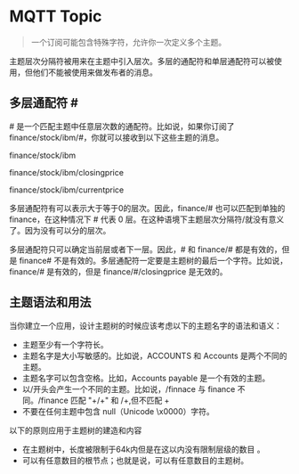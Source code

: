 # MQTT Topic

> 一个订阅可能包含特殊字符，允许你一次定义多个主题。

主题层次分隔符被用来在主题中引入层次。多层的通配符和单层通配符可以被使用，但他们不能被使用来做发布者的消息。

## 多层通配符 \#

\# 是一个匹配主题中任意层次数的通配符。比如说，如果你订阅了finance/stock/ibm/#，你就可以接收到以下这些主题的消息。

finance/stock/ibm

finance/stock/ibm/closingprice

finance/stock/ibm/currentprice

多层通配符有可以表示大于等于0的层次。因此，finance/# 也可以匹配到单独的 finance，在这种情况下 # 代表 0 层。在这种语境下主题层次分隔符/就没有意义了。因为没有可以分的层次。

多层通配符只可以确定当前层或者下一层。因此，# 和 finance/# 都是有效的，但是 finance# 不是有效的。多层通配符一定要是主题树的最后一个字符。比如说，finance/# 是有效的，但是 finance/#/closingprice 是无效的。

## 主题语法和用法

当你建立一个应用，设计主题树的时候应该考虑以下的主题名字的语法和语义：

- 主题至少有一个字符长。
- 主题名字是大小写敏感的。比如说，ACCOUNTS 和 Accounts 是两个不同的主题。
- 主题名字可以包含空格。比如，Accounts payable 是一个有效的主题。
- 以/开头会产生一个不同的主题。比如说，/finnace 与 finance 不同。/finance 匹配 "+/+" 和 /+,但不匹配 +
- 不要在任何主题中包含 null（Unicode \x0000）字符。

以下的原则应用于主题树的建造和内容

- 在主题树中，长度被限制于64k内但是在这以内没有限制层级的数目 。
- 可以有任意数目的根节点；也就是说，可以有任意数目的主题树。
